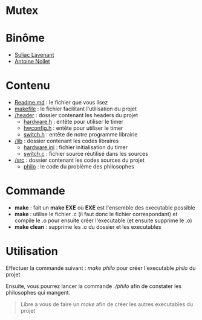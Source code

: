 Mutex
===================

# Binôme

* [Suliac Lavenant](mailto:suliac.lavenant.etu@univ-lille.fr)
* [Antoine Nollet](mailto:antoine.nollet.etu@univ-lille.fr)

# Contenu

* [Readme.md](Readme.md) : le fichier que vous lisez
* [makefile](makefile) : le fichier facilitant l'utilisation du projet
* [/header](./header/) : dossier contenant les headers du projet
  * [hardware.h](header/hardware.h) : entête pour utiliser le timer
  * [hwconfig.h](header/hwconfig.h) : entête pour utiliser le timer
  * [switch.h](header/switch.h) : entête de notre programme librairie
* [/lib](./lib/) : dossier contenant les codes libraires
  * [hardware.ini](lib/hardware.ini) : fichier initialisation du timer
  * [switch.c](lib/switch.c) : fichier source réutilisé dans les sources
* [/src](./src/) : dossier contenant les codes sources du projet
  * [philo](src/philo.c) : le code du problème des philosophes

# Commande

* **make** : fait un **make EXE** où **EXE** est l'ensemble des executable possible
* **make <param>** : utilise le fichier <param>.c (il faut donc le fichier correspondant) et compile le <param>.o pour ensuite créer l'executable <param> (et ensuite supprime le .o)
* **make clean** : supprime les .o du dossier et les executables

# Utilisation

Effectuer la commande suivant : *make philo* pour créer l'executable *philo* du projet

Ensuite, vous pourrez lancer la commande *./philo* afin de constater les philosophes qui mangent.

> Libre à vous de faire un *make* afin de créer les autres executables du projet
